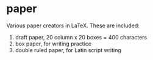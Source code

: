 # paper
Various paper creators in LaTeX. These are included:

1. draft paper, 20 column x 20 boxes = 400 characters
2. box paper, for writing practice
3. double ruled paper, for Latin script writing
